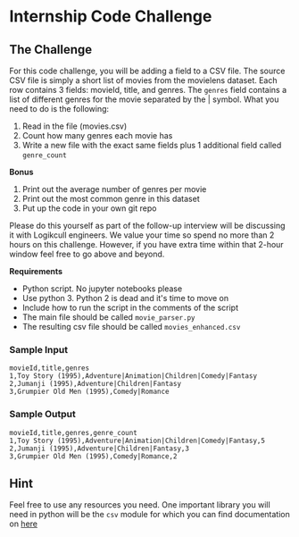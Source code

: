 # Internship Code Challenge

## The Challenge
For this code challenge, you will be adding a field to a CSV file.  The source CSV file is simply a short list of movies from the movielens dataset.  Each row contains 3 fields: movieId, title, and genres.  The `genres` field contains a list of different genres for the movie separated by the | symbol.  What you need to do is the following:

1. Read in the file (movies.csv)
2. Count how many genres each movie has
3. Write a new file with the exact same fields plus 1 additional field called `genre_count`

**Bonus**
1. Print out the average number of genres per movie
2. Print out the most common genre in this dataset
3. Put up the code in your own git repo

Please do this yourself as part of the follow-up interview will be discussing it with Logikcull engineers. We value your time so spend no more than 2 hours on this challenge.  However, if you have extra time within that 2-hour window feel free to go above and beyond.

**Requirements**
* Python script. No jupyter notebooks please
* Use python 3.  Python 2 is dead and it's time to move on
* Include how to run the script in the comments of the script
* The main file should be called `movie_parser.py`
* The resulting csv file should be called `movies_enhanced.csv`

### Sample Input

    movieId,title,genres
    1,Toy Story (1995),Adventure|Animation|Children|Comedy|Fantasy
    2,Jumanji (1995),Adventure|Children|Fantasy
    3,Grumpier Old Men (1995),Comedy|Romance

### Sample Output
    movieId,title,genres,genre_count
    1,Toy Story (1995),Adventure|Animation|Children|Comedy|Fantasy,5
    2,Jumanji (1995),Adventure|Children|Fantasy,3
    3,Grumpier Old Men (1995),Comedy|Romance,2

## Hint
Feel free to use any resources you need. One important library you will need in python will be the `csv` module for 
which you can find documentation on [here](https://docs.python.org/3/library/csv.html) 
